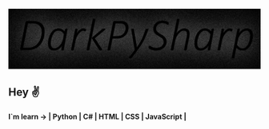 [![Header](https://github.com/DarkPyDeu/darkpydeu/blob/master/assets/Header.png)](https://vk.com/darkpysharp)

## Hey ✌

#### I`m learn -> | Python | C# | HTML | CSS | JavaScript |
